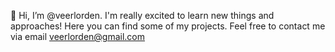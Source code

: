 👋 Hi, I’m @veerlorden.
I'm really excited to learn new things and approaches! Here you can find some of my projects. 
Feel free to contact me via email veerlorden@gmail.com

<!---
veerlorden/veerlorden is a ✨ special ✨ repository because its `README.md` (this file) appears on your GitHub profile.
You can click the Preview link to take a look at your changes.
--->
